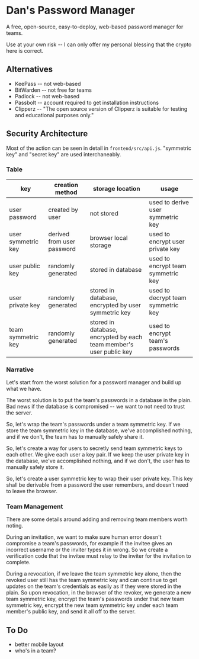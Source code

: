 # Dan's Password Manager
A free, open-source, easy-to-deploy, web-based password manager for teams.

Use at your own risk -- I can only offer my personal blessing that the crypto here is correct.

## Alternatives
- KeePass -- not web-based
- BitWarden -- not free for teams
- Padlock -- not web-based
- Passbolt -- account required to get installation instructions
- Clipperz -- "The open source version of Clipperz is suitable for testing and educational purposes only."

## Security Architecture
Most of the action can be seen in detail in `frontend/src/api.js`. "symmetric key" and "secret key" are used interchaneably.

### Table
| key | creation method | storage location | usage |
| --- | --------------- | ---------------- | ----- |
| user password | created by user | not stored | used to derive user symmetric key |
| user symmetric key | derived from user password | browser local storage | used to encrypt user private key |
| user public key | randomly generated | stored in database | used to encrypt team symmetric key |
| user private key | randomly generated | stored in database, encrypted by user symmetric key | used to decrypt team symmetric key |
| team symmetric key | randomly generated | stored in database, encrypted by each team member's user public key | used to encrypt team's passwords |

### Narrative
Let's start from the worst solution for a password manager and build up what we have.

The worst solution is to put the team's passwords in a database in the plain. Bad news if the database is compromised -- we want to not need to trust the server.

So, let's wrap the team's passwords under a team symmetric key. If we store the team symmetric key in the database, we've accomplished nothing, and if we don't, the team has to manually safely share it.

So, let's create a way for users to secretly send team symmetric keys to each other. We give each user a key pair. If we keep the user private key in the database, we've accomplished nothing, and if we don't, the user has to manually safely store it.

So, let's create a user symmetric key to wrap their user private key. This key shall be derivable from a password the user remembers, and doesn't need to leave the browser.

### Team Management
There are some details around adding and removing team members worth noting.

During an invitation, we want to make sure human error doesn't compromise a team's passwords, for example if the invitee gives an incorrect username or the inviter types it in wrong. So we create a verification code that the invitee must relay to the inviter for the invitation to complete.

During a revocation, if we leave the team symmetric key alone, then the revoked user still has the team symmetric key and can continue to get updates on the team's credentials as easily as if they were stored in the plain. So upon revocation, in the browser of the revoker, we generate a new team symmetric key, encrypt the team's passwords under that new team symmetric key, encrypt the new team symmetric key under each team member's public key, and send it all off to the server.

## To Do
- better mobile layout
- who's in a team?
